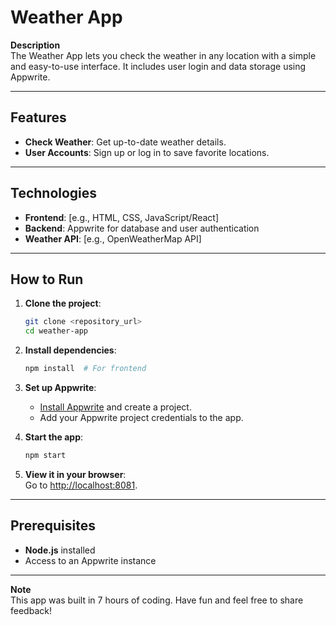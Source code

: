 
# Weather App

**Description**  
The Weather App lets you check the weather in any location with a simple and easy-to-use interface. It includes user login and data storage using Appwrite.  

---

## Features  
- **Check Weather**: Get up-to-date weather details.  
- **User Accounts**: Sign up or log in to save favorite locations.  

---

## Technologies  
- **Frontend**: [e.g., HTML, CSS, JavaScript/React]  
- **Backend**: Appwrite for database and user authentication  
- **Weather API**: [e.g., OpenWeatherMap API]  

---

## How to Run  

1. **Clone the project**:  
   ```bash
   git clone <repository_url>
   cd weather-app
   ```  

2. **Install dependencies**:  
   ```bash
   npm install  # For frontend  
   ```  

3. **Set up Appwrite**:  
   - [Install Appwrite](https://appwrite.io/docs/installation) and create a project.  
   - Add your Appwrite project credentials to the app.  

4. **Start the app**:  
   ```bash
   npm start  
   ```  

5. **View it in your browser**:  
   Go to [http://localhost:8081](http://localhost:8081).  

---

## Prerequisites  
- **Node.js** installed  
- Access to an Appwrite instance  

---

**Note**  
This app was built in 7 hours of coding. Have fun and feel free to share feedback!